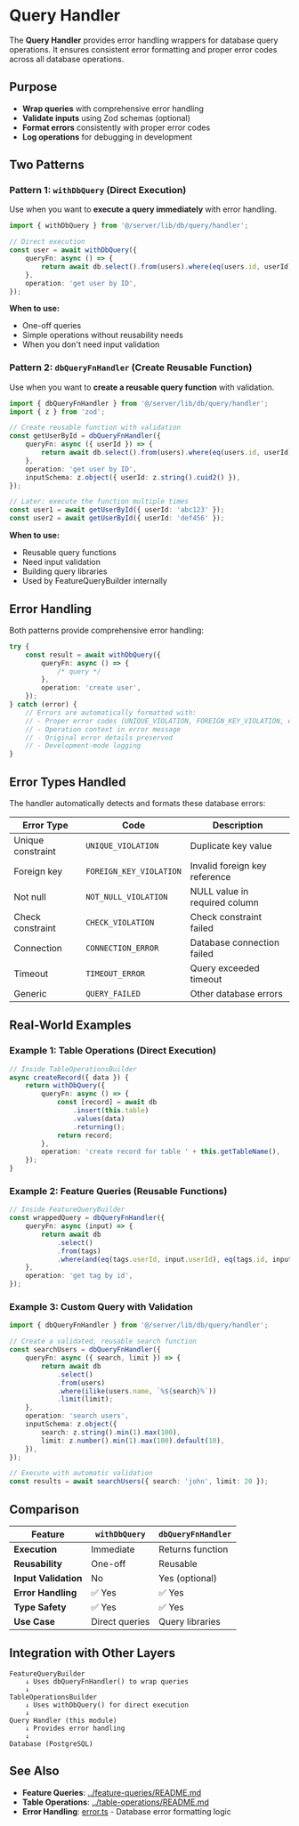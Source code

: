 # Query Handler

The **Query Handler** provides error handling wrappers for database query operations. It ensures consistent error formatting and proper error codes across all database operations.

## Purpose

- **Wrap queries** with comprehensive error handling
- **Validate inputs** using Zod schemas (optional)
- **Format errors** consistently with proper error codes
- **Log operations** for debugging in development

## Two Patterns

### Pattern 1: `withDbQuery` (Direct Execution)

Use when you want to **execute a query immediately** with error handling.

```typescript
import { withDbQuery } from '@/server/lib/db/query/handler';

// Direct execution
const user = await withDbQuery({
    queryFn: async () => {
        return await db.select().from(users).where(eq(users.id, userId)).limit(1);
    },
    operation: 'get user by ID',
});
```

**When to use:**

- One-off queries
- Simple operations without reusability needs
- When you don't need input validation

### Pattern 2: `dbQueryFnHandler` (Create Reusable Function)

Use when you want to **create a reusable query function** with validation.

```typescript
import { dbQueryFnHandler } from '@/server/lib/db/query/handler';
import { z } from 'zod';

// Create reusable function with validation
const getUserById = dbQueryFnHandler({
    queryFn: async ({ userId }) => {
        return await db.select().from(users).where(eq(users.id, userId)).limit(1);
    },
    operation: 'get user by ID',
    inputSchema: z.object({ userId: z.string().cuid2() }),
});

// Later: execute the function multiple times
const user1 = await getUserById({ userId: 'abc123' });
const user2 = await getUserById({ userId: 'def456' });
```

**When to use:**

- Reusable query functions
- Need input validation
- Building query libraries
- Used by FeatureQueryBuilder internally

## Error Handling

Both patterns provide comprehensive error handling:

```typescript
try {
    const result = await withDbQuery({
        queryFn: async () => {
            /* query */
        },
        operation: 'create user',
    });
} catch (error) {
    // Errors are automatically formatted with:
    // - Proper error codes (UNIQUE_VIOLATION, FOREIGN_KEY_VIOLATION, etc.)
    // - Operation context in error message
    // - Original error details preserved
    // - Development-mode logging
}
```

## Error Types Handled

The handler automatically detects and formats these database errors:

| Error Type        | Code                    | Description                   |
| ----------------- | ----------------------- | ----------------------------- |
| Unique constraint | `UNIQUE_VIOLATION`      | Duplicate key value           |
| Foreign key       | `FOREIGN_KEY_VIOLATION` | Invalid foreign key reference |
| Not null          | `NOT_NULL_VIOLATION`    | NULL value in required column |
| Check constraint  | `CHECK_VIOLATION`       | Check constraint failed       |
| Connection        | `CONNECTION_ERROR`      | Database connection failed    |
| Timeout           | `TIMEOUT_ERROR`         | Query exceeded timeout        |
| Generic           | `QUERY_FAILED`          | Other database errors         |

## Real-World Examples

### Example 1: Table Operations (Direct Execution)

```typescript
// Inside TableOperationsBuilder
async createRecord({ data }) {
    return withDbQuery({
        queryFn: async () => {
            const [record] = await db
                .insert(this.table)
                .values(data)
                .returning();
            return record;
        },
        operation: 'create record for table ' + this.getTableName(),
    });
}
```

### Example 2: Feature Queries (Reusable Functions)

```typescript
// Inside FeatureQueryBuilder
const wrappedQuery = dbQueryFnHandler({
    queryFn: async (input) => {
        return await db
            .select()
            .from(tags)
            .where(and(eq(tags.userId, input.userId), eq(tags.id, input.ids.id)));
    },
    operation: 'get tag by id',
});
```

### Example 3: Custom Query with Validation

```typescript
import { dbQueryFnHandler } from '@/server/lib/db/query/handler';

// Create a validated, reusable search function
const searchUsers = dbQueryFnHandler({
    queryFn: async ({ search, limit }) => {
        return await db
            .select()
            .from(users)
            .where(ilike(users.name, `%${search}%`))
            .limit(limit);
    },
    operation: 'search users',
    inputSchema: z.object({
        search: z.string().min(1).max(100),
        limit: z.number().min(1).max(100).default(10),
    }),
});

// Execute with automatic validation
const results = await searchUsers({ search: 'john', limit: 20 });
```

## Comparison

| Feature              | `withDbQuery`  | `dbQueryFnHandler` |
| -------------------- | -------------- | ------------------ |
| **Execution**        | Immediate      | Returns function   |
| **Reusability**      | One-off        | Reusable           |
| **Input Validation** | No             | Yes (optional)     |
| **Error Handling**   | ✅ Yes         | ✅ Yes             |
| **Type Safety**      | ✅ Yes         | ✅ Yes             |
| **Use Case**         | Direct queries | Query libraries    |

## Integration with Other Layers

```text
FeatureQueryBuilder
    ↓ Uses dbQueryFnHandler() to wrap queries
    ↓
TableOperationsBuilder
    ↓ Uses withDbQuery() for direct execution
    ↓
Query Handler (this module)
    ↓ Provides error handling
    ↓
Database (PostgreSQL)
```

## See Also

- **Feature Queries**: [../feature-queries/README.md](../feature-queries/README.md)
- **Table Operations**: [../table-operations/README.md](../table-operations/README.md)
- **Error Handling**: [error.ts](./error.ts) - Database error formatting logic
